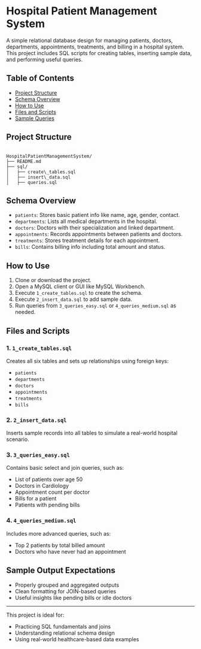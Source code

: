 # Hospital Patient Management System

A simple relational database design for managing patients, doctors, departments, appointments, treatments, and billing in a hospital system. This project includes SQL scripts for creating tables, inserting sample data, and performing useful queries.

## Table of Contents

- [Project Structure](#project-structure)
- [Schema Overview](#schema-overview)
- [How to Use](#how-to-use)
- [Files and Scripts](#files-and-scripts)
- [Sample Queries](#sample-queries)

## Project Structure

```

HospitalPatientManagementSystem/
├── README.md
├── sql/
│   ├── create\_tables.sql
│   ├── insert\_data.sql
│   ├── queries.sql

```

## Schema Overview

- `patients`: Stores basic patient info like name, age, gender, contact.
- `departments`: Lists all medical departments in the hospital.
- `doctors`: Doctors with their specialization and linked department.
- `appointments`: Records appointments between patients and doctors.
- `treatments`: Stores treatment details for each appointment.
- `bills`: Contains billing info including total amount and status.

## How to Use

1. Clone or download the project.
2. Open a MySQL client or GUI like MySQL Workbench.
3. Execute `1_create_tables.sql` to create the schema.
4. Execute `2_insert_data.sql` to add sample data.
5. Run queries from `3_queries_easy.sql` or `4_queries_medium.sql` as needed.

## Files and Scripts

### 1. `1_create_tables.sql`

Creates all six tables and sets up relationships using foreign keys:
- `patients`
- `departments`
- `doctors`
- `appointments`
- `treatments`
- `bills`

### 2. `2_insert_data.sql`

Inserts sample records into all tables to simulate a real-world hospital scenario.

### 3. `3_queries_easy.sql`

Contains basic select and join queries, such as:
- List of patients over age 50
- Doctors in Cardiology
- Appointment count per doctor
- Bills for a patient
- Patients with pending bills

### 4. `4_queries_medium.sql`

Includes more advanced queries, such as:
- Top 2 patients by total billed amount
- Doctors who have never had an appointment

## Sample Output Expectations

- Properly grouped and aggregated outputs
- Clean formatting for JOIN-based queries
- Useful insights like pending bills or idle doctors

---

This project is ideal for:
- Practicing SQL fundamentals and joins
- Understanding relational schema design
- Using real-world healthcare-based data examples

```
